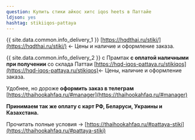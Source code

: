 ```yaml
---
question: Купить стики айкос хитс iqos heets в Паттайе
ldjson: yes
hashtag: stikiiqos-pattaya
---
```


{{ site.data.common.info_delivery_1 }} [https://hqdthai.ru/stiki/](https://hqdthai.ru/stiki/) <- Цены и наличие и оформление заказа.

{{ site.data.common.info_delivery_2 }} с Прамтак **с оплатой наличными при получении** со склада Паттаи [https://hqd-iqos-pattaya.ru/stikiqos](https://hqd-iqos-pattaya.ru/stikiqos)<- Цены, наличие и оформление заказа.

Удобнее, но дороже **оформить заказ в телеграм** [https://thaihookahfaq.ru/#manager](https://thaihookahfaq.ru/#manager)

**Принимаем так же оплату с карт РФ, Беларуси, Украины и Казахстана.**

Прочитать полные условия -> [https://thaihookahfaq.ru/#pattaya-stiki](https://thaihookahfaq.ru/#pattaya-stiki)
